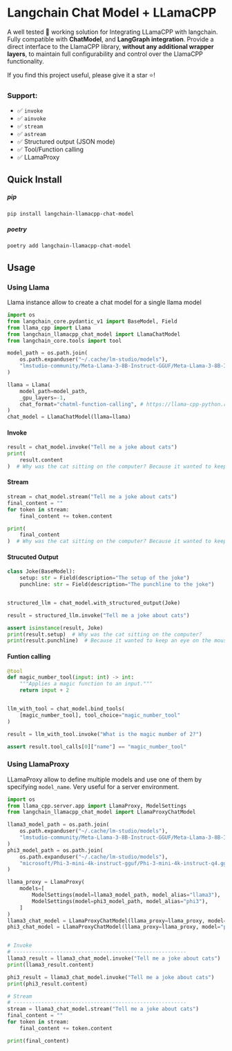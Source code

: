 # Langchain Chat Model + LLamaCPP

A well tested 🧪 working solution for Integrating LLamaCPP with langchain. Fully compatible with **ChatModel**, and **LangGraph integration**. Provide a direct interface to the LlamaCPP library, **without any additional wrapper layers**, to maintain full configurability and control over the LlamaCPP functionality.

If you find this project useful, please give it a star ⭐!

### Support:

- ✅ `invoke`
- ✅ `ainvoke`
- ✅ `stream`
- ✅ `astream`
- ✅ Structured output (JSON mode)
- ✅ Tool/Function calling
- ✅ LLamaProxy

## Quick Install

##### pip

```bash
pip install langchain-llamacpp-chat-model
```

##### poetry

```bash
poetry add langchain-llamacpp-chat-model
```

## Usage

### Using Llama

Llama instance allow to create a chat model for a single llama model

```python
import os
from langchain_core.pydantic_v1 import BaseModel, Field
from llama_cpp import Llama
from langchain_llamacpp_chat_model import LlamaChatModel
from langchain_core.tools import tool

model_path = os.path.join(
    os.path.expanduser("~/.cache/lm-studio/models"),
    "lmstudio-community/Meta-Llama-3-8B-Instruct-GGUF/Meta-Llama-3-8B-Instruct-Q4_K_M.gguf",
)

llama = Llama(
    model_path=model_path,
    _gpu_layers=-1,
    chat_format="chatml-function-calling", # https://llama-cpp-python.readthedocs.io/en/latest/#function-calling
)
chat_model = LlamaChatModel(llama=llama)
```

#### Invoke

```python
result = chat_model.invoke("Tell me a joke about cats")
print(
    result.content
)  # Why was the cat sitting on the computer? Because it wanted to keep an eye on the mouse!
```

#### Stream

```python
stream = chat_model.stream("Tell me a joke about cats")
final_content = ""
for token in stream:
    final_content += token.content

print(
    final_content
)  # Why was the cat sitting on the computer? Because it wanted to keep an eye on the mouse!

```

#### Strucuted Output

```python
class Joke(BaseModel):
    setup: str = Field(description="The setup of the joke")
    punchline: str = Field(description="The punchline to the joke")


structured_llm = chat_model.with_structured_output(Joke)

result = structured_llm.invoke("Tell me a joke about cats")

assert isinstance(result, Joke)
print(result.setup)  # Why was the cat sitting on the computer?
print(result.punchline)  # Because it wanted to keep an eye on the mouse!

```

#### Funtion calling

```python
@tool
def magic_number_tool(input: int) -> int:
    """Applies a magic function to an input."""
    return input + 2


llm_with_tool = chat_model.bind_tools(
    [magic_number_tool], tool_choice="magic_number_tool"
)

result = llm_with_tool.invoke("What is the magic mumber of 2?")

assert result.tool_calls[0]["name"] == "magic_number_tool"

```

### Using LlamaProxy

LLamaProxy allow to define multiple models and use one of them by specifying `model_name`. Very useful for a server environment.

```python
import os
from llama_cpp.server.app import LlamaProxy, ModelSettings
from langchain_llamacpp_chat_model import LlamaProxyChatModel

llama3_model_path = os.path.join(
    os.path.expanduser("~/.cache/lm-studio/models"),
    "lmstudio-community/Meta-Llama-3-8B-Instruct-GGUF/Meta-Llama-3-8B-Instruct-Q4_K_M.gguf",
)
phi3_model_path = os.path.join(
    os.path.expanduser("~/.cache/lm-studio/models"),
    "microsoft/Phi-3-mini-4k-instruct-gguf/Phi-3-mini-4k-instruct-q4.gguf",
)

llama_proxy = LlamaProxy(
    models=[
        ModelSettings(model=llama3_model_path, model_alias="llama3"),
        ModelSettings(model=phi3_model_path, model_alias="phi3"),
    ]
)
llama3_chat_model = LlamaProxyChatModel(llama_proxy=llama_proxy, model="llama3")
phi3_chat_model = LlamaProxyChatModel(llama_proxy=llama_proxy, model="phi3")


# Invoke
# --------------------------------------------------------
llama3_result = llama3_chat_model.invoke("Tell me a joke about cats")
print(llama3_result.content)

phi3_result = llama3_chat_model.invoke("Tell me a joke about cats")
print(phi3_result.content)

# Stream
# --------------------------------------------------------
stream = llama3_chat_model.stream("Tell me a joke about cats")
final_content = ""
for token in stream:
    final_content += token.content

print(final_content)

```
